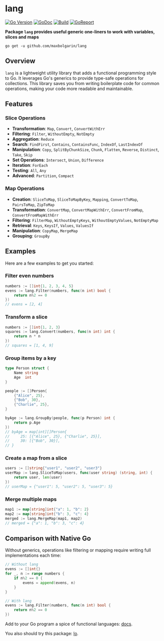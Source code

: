 # lang

[![Go Version][version-img]][doc] [![GoDoc][doc-img]][doc] [![Build][ci-img]][ci] [![GoReport][report-img]][report]

**Package `lang` provides useful generic one-liners to work with variables, slices and maps**

```
go get -u github.com/maxbolgarin/lang
```

## Overview

`lang` is a lightweight utility library that adds a functional programming style to Go. It leverages Go's generics to provide type-safe operations for collections. This library saves you from writing boilerplate code for common operations, making your code more readable and maintainable.

## Features

### Slice Operations

- **Transformation**: `Map`, `Convert`, `ConvertWithErr`
- **Filtering**: `Filter`, `WithoutEmpty`, `NotEmpty`
- **Aggregation**: `Reduce`
- **Search**: `FindFirst`, `Contains`, `ContainsFunc`, `IndexOf`, `LastIndexOf`
- **Manipulation**: `Copy`, `SplitByChunkSize`, `Chunk`, `Flatten`, `Reverse`, `Distinct`, `Take`, `Skip`
- **Set Operations**: `Intersect`, `Union`, `Difference`
- **Iteration**: `ForEach`
- **Testing**: `All`, `Any`
- **Advanced**: `Partition`, `Compact`

### Map Operations

- **Creation**: `SliceToMap`, `SliceToMapByKey`, `Mapping`, `ConvertToMap`, `PairsToMap`, `ZipToMap`
- **Transformation**: `ConvertMap`, `ConvertMapWithErr`, `ConvertFromMap`, `ConvertFromMapWithErr`
- **Filtering**: `FilterMap`, `WithoutEmptyKeys`, `WithoutEmptyValues`, `NotEmptyMap`
- **Retrieval**: `Keys`, `KeysIf`, `Values`, `ValuesIf`
- **Manipulation**: `CopyMap`, `MergeMap`
- **Grouping**: `GroupBy`

## Examples

Here are a few examples to get you started:

### Filter even numbers
```go
numbers := []int{1, 2, 3, 4, 5}
evens := lang.Filter(numbers, func(n int) bool {
    return n%2 == 0
})
// evens = [2, 4]
```

### Transform a slice
```go
numbers := []int{1, 2, 3}
squares := lang.Convert(numbers, func(n int) int {
    return n * n
})
// squares = [1, 4, 9]
```

### Group items by a key
```go
type Person struct {
    Name string
    Age  int
}

people := []Person{
    {"Alice", 25},
    {"Bob", 30},
    {"Charlie", 25},
}

byAge := lang.GroupBy(people, func(p Person) int {
    return p.Age
})
// byAge = map[int][]Person{
//     25: [{"Alice", 25}, {"Charlie", 25}],
//     30: [{"Bob", 30}],
// }
```

### Create a map from a slice
```go
users := []string{"user1", "user2", "user3"}
userMap := lang.SliceToMap(users, func(user string) (string, int) {
    return user, len(user)
})
// userMap = {"user1": 5, "user2": 5, "user3": 5}
```

### Merge multiple maps
```go
map1 := map[string]int{"a": 1, "b": 2}
map2 := map[string]int{"b": 3, "c": 4}
merged := lang.MergeMap(map1, map2)
// merged = {"a": 1, "b": 3, "c": 4}
```

## Comparison with Native Go

Without generics, operations like filtering or mapping require writing full implementations each time:

```go
// Without lang
evens := []int{}
for _, n := range numbers {
    if n%2 == 0 {
        evens = append(evens, n)
    }
}

// With lang
evens := lang.Filter(numbers, func(n int) bool {
    return n%2 == 0
})
```

Add to your Go program a spice of functional languages: [docs][doc].

You also should try this package: [lo](https://github.com/samber/lo).


[version-img]: https://img.shields.io/badge/Go-%3E%3D%201.19-%23007d9c
[doc-img]: https://pkg.go.dev/badge/github.com/maxbolgarin/lang
[doc]: https://pkg.go.dev/github.com/maxbolgarin/lang
[ci-img]: https://github.com/maxbolgarin/lang/actions/workflows/go.yml/badge.svg
[ci]: https://github.com/maxbolgarin/lang/actions
[report-img]: https://goreportcard.com/badge/github.com/maxbolgarin/lang
[report]: https://goreportcard.com/report/github.com/maxbolgarin/lang
